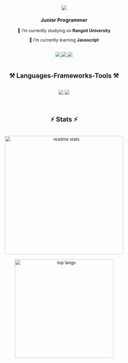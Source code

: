 <h1 align="center">
    <img src="https://readme-typing-svg.herokuapp.com/?font=Tiny5&size=35&center=true&vCenter=true&width=500&height=70&duration=4000&lines=Hi+There!+👋;+I'm+Kritsakorn+Payakmareong;&color=EDF787FF" />

</h1>

<h3 align="center">Junior Programmer</h3>

<div align="center">
 
 🔭 I’m currently studying on **Rangsit University**
 
 🌱 I’m currently learning **Javascript**

<br>
<div align="center"> 
  <a href="mailto:kritsakorn.cr777@gmail.com">
    <img src="https://img.shields.io/badge/Gmail-333333?style=for-the-badge&logo=gmail&logoColor=red" />
  </a>
  <a href="https://www.linkedin.com/in/kritsakorn-payakmareong-10234321b/" target="_blank">
    <img src="https://img.shields.io/badge/LinkedIn-0077B5?style=for-the-badge&logo=linkedin&logoColor=white" target="_blank" />
  </a>
  <a href="https://github.com/kritsakorn-Dev" target="_blank">
     <img src="https://img.shields.io/badge/Portfolio-FF5722?style=for-the-badge&logo=todoist&logoColor=white" target="_blank" /> <!-- sqlite, safari, google-chrome are other good icon options -->
  </a>
</div>

<br/>
</div>
<h2 align="center">⚒️ Languages-Frameworks-Tools ⚒️</h2>
<br/>
<div align="center">
    <img src="https://skillicons.dev/icons?i=html,css,javascript,react,bootstrap,sass,mui,tailwind,vscode,github,git" />
    <img src="https://skillicons.dev/icons?i=nodejs,php,python,express,firebase,mongodb,c,java,nextjs,mysql,docker" /><br>
</div>

<br>

<br/>
<h2 align="center">⚡ Stats ⚡</h2>
<br>
<div align=center>
<img width=390 src="https://github-readme-stats-salesp07.vercel.app/api?username=kritsakorn-Dev&count_private=true&show_icons=true&theme=dark&rank_icon=github&border_radius=10" alt="readme stats" />
<br>
</br>
<img width=325 align="center" src="https://github-readme-stats-salesp07.vercel.app/api/top-langs/?username=kritsakorn-Dev&hide=HTML&langs_count=8&layout=compact&theme=dark&border_radius=10&size_weight=0.5&count_weight=0.5&exclude_repo=github-readme-stats" alt="top langs" />
</div>
</div>

<br/><br/>


